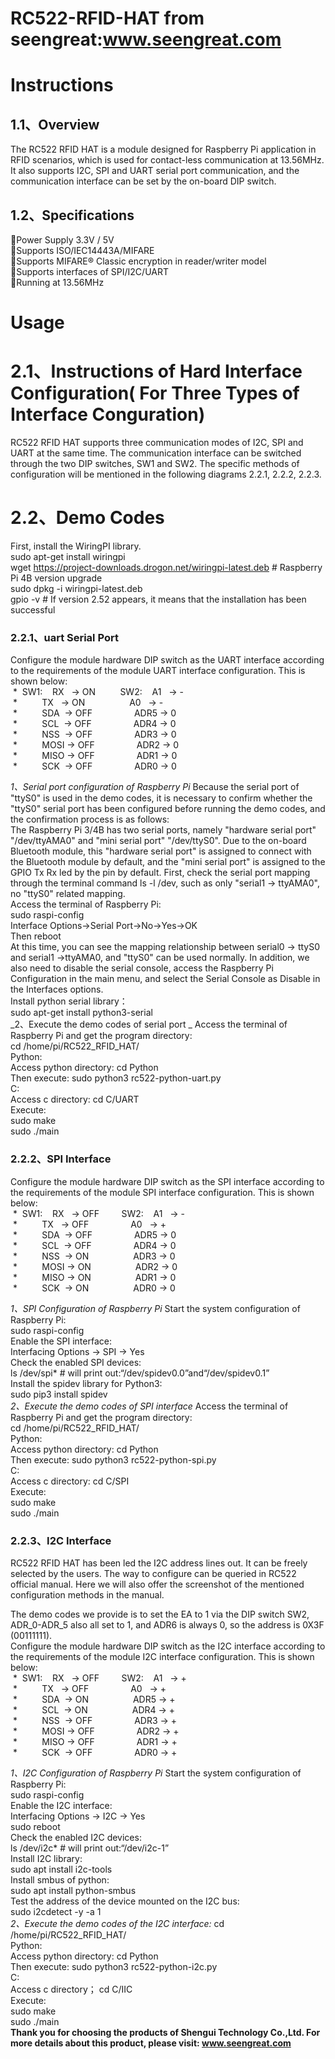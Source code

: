 RC522-RFID-HAT from seengreat:www.seengreat.com
 ===================================
# Instructions
## 1.1、Overview
The RC522 RFID HAT is a module designed for Raspberry Pi application in RFID scenarios, which is used for contact-less communication at 13.56MHz. It also supports I2C, SPI and UART serial port communication, and the communication interface can be set by the on-board DIP switch.<br>
## 1.2、Specifications
Power Supply 3.3V / 5V<br>
Supports ISO/IEC14443A/MIFARE<br>
Supports MIFARE® Classic encryption in reader/writer model<br>
Supports interfaces of SPI/I2C/UART<br>
Running at 13.56MHz<br>
# Usage
# 2.1、Instructions of Hard Interface Configuration( For Three Types of Interface Conguration)
RC522 RFID HAT supports three communication modes of I2C, SPI and UART  at the same time. The communication interface can be switched through the two DIP switches, SW1 and SW2. The specific methods of configuration will be mentioned in the following diagrams 2.2.1, 2.2.2, 2.2.3.<br>
# 2.2、Demo Codes
  First, install the WiringPI library. <br>
  sudo apt-get install wiringpi<br>
  wget https://project-downloads.drogon.net/wiringpi-latest.deb  # Raspberry Pi 4B version upgrade <br>
  sudo dpkg -i wiringpi-latest.deb<br>
  gpio -v # If version 2.52 appears, it means that the installation has been successful<br>
### 2.2.1、uart Serial Port
Configure the module hardware DIP switch as the UART interface according to the requirements of the module UART interface configuration. This is shown below:<br>
 *  SW1:    RX   -> ON          SW2:    A1   -> -<br>
 *          TX   -> ON                  A0   -> -<br>
 *          SDA  -> OFF                 ADR5 -> 0<br>
 *          SCL  -> OFF                 ADR4 -> 0<br>
 *          NSS  -> OFF                 ADR3 -> 0<br>
 *          MOSI -> OFF                 ADR2 -> 0<br>
 *          MISO -> OFF                 ADR1 -> 0<br>
 *          SCK  -> OFF                 ADR0 -> 0<br>

_1、Serial port configuration of Raspberry Pi_
Because the serial port of "ttyS0" is used in the demo codes, it is necessary to confirm whether the "ttyS0" serial port has been configured before running the demo codes, and the confirmation process is as follows:<br>
The Raspberry Pi 3/4B has two serial ports, namely "hardware serial port" "/dev/ttyAMA0" and "mini serial port" "/dev/ttyS0". Due to the on-board Bluetooth module, this "hardware serial port" is assigned to connect with the Bluetooth module by default, and the "mini serial port" is assigned to the GPIO Tx Rx led by the pin by default. First, check the serial port mapping through the terminal command ls -l /dev, such as only "serial1 -> ttyAMA0", no "ttyS0" related mapping.<br>
Access the terminal of Raspberry Pi:<br>
sudo raspi-config<br>
Interface Options->Serial Port->No->Yes->OK<br>
Then reboot<br>
At this time, you can see the mapping relationship between serial0 -> ttyS0 and serial1 ->ttyAMA0, and "ttyS0" can be used normally.
In addition, we also need to disable the serial console, access the Raspberry Pi Configuration in the main menu, and select the Serial Console as Disable in the Interfaces options.<br>
Install python serial library：<br>
sudo apt-get install python3-serial<br>
_2、Execute the demo codes of serial port _
Access the terminal of Raspberry Pi and get the program directory:<br>
cd /home/pi/RC522_RFID_HAT/<br>
Python:<br>
Access python directory: cd Python<br>
Then execute: sudo python3 rc522-python-uart.py<br>
C:<br>
Access c directory: cd C/UART<br>
Execute:<br>
sudo make<br>
sudo ./main<br>
### 2.2.2、SPI Interface
Configure the module hardware DIP switch as the SPI interface according to the requirements of the module SPI interface configuration. This is shown below:<br>
 *  SW1:    RX   -> OFF         SW2:    A1   -> -<br>
 *          TX   -> OFF                 A0   -> +<br>
 *          SDA  -> OFF                 ADR5 -> 0<br>
 *          SCL  -> OFF                 ADR4 -> 0<br>
 *          NSS  -> ON                  ADR3 -> 0<br>
 *          MOSI -> ON                  ADR2 -> 0<br>
 *          MISO -> ON                  ADR1 -> 0<br>
 *          SCK  -> ON                  ADR0 -> 0<br>

_1、SPI Configuration of Raspberry Pi_
Start the system configuration of Raspberry Pi:<br>
sudo raspi-config<br>
Enable the SPI interface:<br>
Interfacing Options -> SPI -> Yes<br>
Check the enabled SPI devices:<br>
ls /dev/spi* # will print out:“/dev/spidev0.0”and“/dev/spidev0.1”<br>
Install the spidev library for Python3:<br>
sudo pip3 install spidev<br>
_2、Execute the demo codes of SPI interface_ 
Access the terminal of Raspberry Pi and get the program directory:<br>
cd /home/pi/RC522_RFID_HAT/<br>
Python:<br>
Access python directory: cd Python<br>
Then execute: sudo python3 rc522-python-spi.py<br>
C:<br>
Access c directory: cd C/SPI<br>
Execute:<br>
sudo make<br>
sudo ./main<br>

### 2.2.3、I2C Interface 
RC522 RFID HAT has been led the I2C address lines out. It can be freely selected by the users. The way to configure can be queried in RC522 official manual. Here we will also offer the screenshot of the mentioned configuration methods in the manual.<br>

The demo codes we provide is to set the EA to 1 via the DIP switch SW2, ADR_0-ADR_5 also all set to 1, and ADR6 is always 0, so the address is 0X3F (00111111).<br>
Configure the module hardware DIP switch as the I2C interface according to the requirements of the module I2C interface configuration. This is shown below:<br>
 *  SW1:    RX   -> OFF         SW2:    A1   -> +<br>
 *          TX   -> OFF                 A0   -> +<br>
 *          SDA  -> ON                  ADR5 -> +<br>
 *          SCL  -> ON                  ADR4 -> +<br>
 *          NSS  -> OFF                 ADR3 -> +<br>
 *          MOSI -> OFF                 ADR2 -> +<br>
 *          MISO -> OFF                 ADR1 -> +<br>
 *          SCK  -> OFF                 ADR0 -> +<br>

_1、I2C Configuration of Raspberry Pi_
Start the system configuration of Raspberry Pi:<br>
sudo raspi-config<br>
Enable the I2C interface:<br>
Interfacing Options -> I2C -> Yes<br>
sudo reboot<br>
Check the enabled I2C devices:<br>
ls /dev/i2c*   # will print out:“/dev/i2c-1”<br>
Install I2C library:<br>
sudo apt install i2c-tools <br>
Install smbus of python:<br>
sudo apt install python-smbus <br>
Test the address of the device mounted on the I2C bus:<br>
sudo i2cdetect -y -a 1<br>
_2、Execute the demo codes of the I2C interface:_
cd /home/pi/RC522_RFID_HAT/<br>
Python:<br>
Access python directory: cd Python<br>
Then execute: sudo python3 rc522-python-i2c.py<br>
C:<br>
Access c directory； cd C/IIC<br>
Execute:<br>
sudo make<br>
sudo ./main<br>
__Thank you for choosing the products of Shengui Technology Co.,Ltd. For more details about this product, please visit:
www.seengreat.com__
